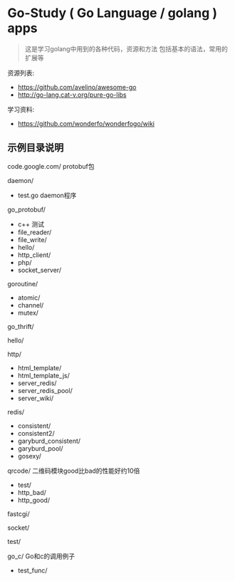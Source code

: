 Go-Study ( Go Language / golang ) apps
========

 > 这是学习golang中用到的各种代码，资源和方法
 > 包括基本的语法，常用的扩展等

资源列表: 
  - https://github.com/avelino/awesome-go
  - http://go-lang.cat-v.org/pure-go-libs
  
学习资料:
  - https://github.com/wonderfo/wonderfogo/wiki

示例目录说明
------

code.google.com/ protobuf包

daemon/
  - test.go daemon程序

go_protobuf/
  - c++ 测试
  - file_reader/
  - file_write/
  - hello/
  - http_client/
  - php/
  - socket_server/
  
goroutine/
  - atomic/
  - channel/
  - mutex/

go_thrift/

hello/

http/
  - html_template/
  - html_template_js/
  - server_redis/
  - server_redis_pool/
  - server_wiki/

redis/
  - consistent/
  - consistent2/
  - garyburd_consistent/
  - garyburd_pool/
  - gosexy/

qrcode/ 二维码模块good比bad的性能好约10倍
  - test/
  - http_bad/
  - http_good/
	
fastcgi/
	

socket/

test/

go_c/ Go和c的调用例子
  - test_func/
	
